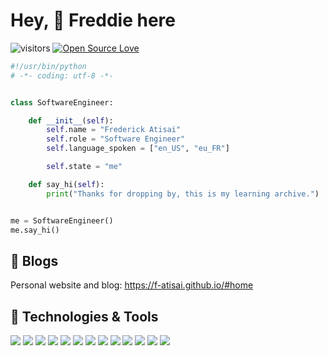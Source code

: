 # Hey, 👋 Freddie here

![visitors](https://visitor-badge.laobi.icu/badge?page_id=frederickatisai.frederickatisai)
[![Open Source Love](https://badges.frapsoft.com/os/v1/open-source.svg?v=102)](https://github.com/ellerbrock/open-source-badge/)


```python
#!/usr/bin/python
# -*- coding: utf-8 -*-


class SoftwareEngineer:

    def __init__(self):
        self.name = "Frederick Atisai"
        self.role = "Software Engineer"
        self.language_spoken = ["en_US", "eu_FR"]

        self.state = "me"

    def say_hi(self):
        print("Thanks for dropping by, this is my learning archive.")


me = SoftwareEngineer()
me.say_hi()
```

## 📝 Blogs
Personal website and blog: https://f-atisai.github.io/#home

## 🔧 Technologies & Tools

![](https://img.shields.io/badge/OS-Solus-informational?style=flat&logo=solus&logoColor=white&color=6aa6f8)
![](https://img.shields.io/badge/Editor-VS_Code-informational?style=flat&logo=visual-studio-code&logoColor=007ACC&color=6aa6f8)
![](https://img.shields.io/badge/Code-Python-informational?style=flat&logo=python&logoColor=3776AB&color=6aa6f8)
![](https://img.shields.io/badge/Code-C-informational?style=flat&logo=C&logoColor=white&color=6aa6f8)
![](https://img.shields.io/badge/Code-JavaScript-informational?style=flat&logo=javascript&logoColor=F7DF1E&color=6aa6f8)
![](https://img.shields.io/badge/Code-React-informational?style=flat&logo=react&logoColor=61DAFB&color=6aa6f8)
![](https://img.shields.io/badge/Shell-Bash-informational?style=flat&logo=gnu-bash&logoColor=white&color=6aa6f8)
![](https://img.shields.io/badge/Code-Next-informational?style=flat&logo=nextdotjs&logoColor=white&color=6aa6f8)
![](https://img.shields.io/badge/Code-PHP-informational?style=flat&logo=php&logoColor=white&color=6aa6f8)
![](https://img.shields.io/badge/Database-MySQL-informational?style=flat&logo=mysql&logoColor=white&color=6aa6f8)
![](https://img.shields.io/badge/Database-MongoDB-informational?style=flat&logo=mongodb&logoColor=47A248&color=6aa6f8)
![](https://img.shields.io/badge/Code-Sass-informational?style=flat&logo=sass&logoColor=CC6699&color=6aa6f8)
![](https://img.shields.io/badge/Style-Bulma-informational?style=flat&logo=bulma&logoColor=00D1B2&color=6aa6f8)

